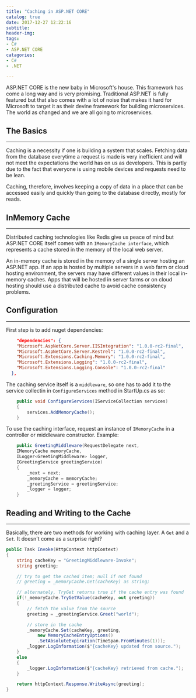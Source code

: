 ```yaml
---
title: "Caching in ASP.NET CORE"
catalog: true
date: 2017-12-27 12:22:16
subtitle:
header-img:
tags:
- C#
- ASP.NET CORE
catagories:
- C#
- .NET

---
```

ASP.NET CORE is the new baby in Microsoft's house. This framework has come a long way and is very promising. Traditional ASP.NET is fully featured but that also comes with a lot of noise that makes it hard for Microsoft to target it as their devine framework for building microservices. The world as changed and we are all going to microservices.

## The Basics
---
Caching is a necessity if one is building a system that scales. Fetching data from the database everytime a request is made is very inefficient and will not meet the expectations the world has on us as developers. This is partly due to the fact that everyone is using mobile devices and requests need to be lean.

Caching, therefore, involves keeping a copy of data in a place that can be accessed easily and quickly than going to the database directly, mostly for reads.

## InMemory Cache
---
Distributed caching technologies like Redis give us peace of mind but ASP.NET CORE itself comes with an `IMemoryCache interface`, which represents a cache stored in the memory of the local web server.

An in-memory cache is stored in the memory of a single server hosting an ASP.NET app. If an app is hosted by multiple servers in a web farm or cloud hosting environment, the servers may have different values in their local in-memory caches. Apps that will be hosted in server farms or on cloud hosting should use a distributed cache to avoid cache consistency problems.

## Configuration
---
First step is to add nuget dependencies:

```JSON
    "dependencies": {
    "Microsoft.AspNetCore.Server.IISIntegration": "1.0.0-rc2-final",
    "Microsoft.AspNetCore.Server.Kestrel": "1.0.0-rc2-final",
    "Microsoft.Extensions.Caching.Memory": "1.0.0-rc2-final",
    "Microsoft.Extensions.Logging": "1.0.0-rc2-final",
    "Microsoft.Extensions.Logging.Console": "1.0.0-rc2-final"
  },
```

The caching service itself is a `middleware`, so one has to add it to the service collectin in `ConfigureServices` method in StartUp.cs as so:

```C#
    public void ConfigureServices(IServiceCollection services)
    {
        services.AddMemoryCache();
    }
```

To use the caching interface, request an instance of `IMemoryCache` in a controller or middleware constructor. Example:

```C#
    public GreetingMiddleware(RequestDelegate next,
    IMemoryCache memoryCache,
    ILogger<GreetingMiddleware> logger,
    IGreetingService greetingService)
    {
        _next = next;
        _memoryCache = memoryCache;
        _greetingService = greetingService;
        _logger = logger;
    }
```

## Reading and Writing to the Cache
---
Basically, there are two methods for working with caching layer. A `Get` and a `Set`. It doesn't come as a surprise right?

```C#
public Task Invoke(HttpContext httpContext)
{
    string cacheKey = "GreetingMiddleware-Invoke";
    string greeting;

    // try to get the cached item; null if not found
    // greeting = _memoryCache.Get(cacheKey) as string;

    // alternately, TryGet returns true if the cache entry was found
    if(!_memoryCache.TryGetValue(cacheKey, out greeting))
    {
        // fetch the value from the source
        greeting = _greetingService.Greet("world");

        // store in the cache
        _memoryCache.Set(cacheKey, greeting,
            new MemoryCacheEntryOptions()
            .SetAbsoluteExpiration(TimeSpan.FromMinutes(1)));
        _logger.LogInformation($"{cacheKey} updated from source.");
    }
    else
    {
        _logger.LogInformation($"{cacheKey} retrieved from cache.");
    }

    return httpContext.Response.WriteAsync(greeting);
}
```
